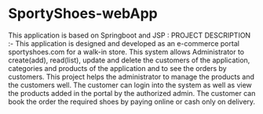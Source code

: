 # SportyShoes-webApp
This application is based on Springboot and JSP :
PROJECT DESCRIPTION :- This application is designed and developed as an e-commerce portal sportyshoes.com for a walk-in store. This system allows Administrator to create(add), read(list), update and delete the customers of the application, categories and products of the application and to see the orders by customers. This project helps the administrator to manage the products and the customers well. The customer can login into the system as well as view the products added in the portal by the authorized admin. The customer can book the order the required shoes by paying online or cash only on delivery.

